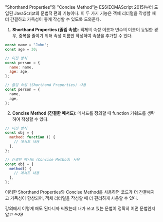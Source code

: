 <!-- @format -->

"Shorthand Properties"와 "Concise Method"는 ES6(ECMAScript 2015)부터 도입된 JavaScript의 문법적 편의 기능이다. 이 두 가지 기능은 객체 리터럴을 작성할 때 더 간결하고 가독성이 좋게 작성할 수 있도록 도와준다.

1. **Shorthand Properties (줄임 속성)**:
   객체의 속성 이름과 변수의 이름이 동일한 경우, 중복을 줄이기 위해 속성 이름만 작성하여 속성을 추가할 수 있다.

```javascript
const name = "John";
const age = 30;

// 이전 방식
const person = {
  name: name,
  age: age,
};

// 줄임 속성 (Shorthand Properties) 사용
const person = {
  name,
  age,
};
```

2. **Concise Method (간결한 메서드)**:
   메서드를 정의할 때 function 키워드를 생략하여 작성할 수 있다.

```javascript
// 이전 방식
const obj = {
  method: function () {
    // 메서드 내용
  },
};

// 간결한 메서드 (Concise Method) 사용
const obj = {
  method() {
    // 메서드 내용
  },
};
```

이러한 Shorthand Properties와 Concise Method를 사용하면 코드가 더 간결해지고 가독성이 향상되어, 객체 리터럴을 작성할 때 더 편리하게 사용할 수 있다.

강의에서 이렇게 해도 된다니까 써왔는데 내가 쓰고 있는 문법이 정확히 어떤 문법인지 알고 쓰자!
